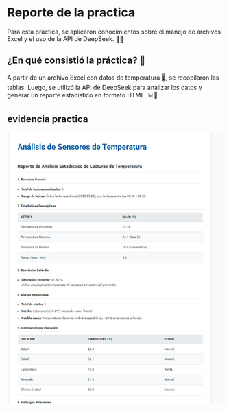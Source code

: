 # Reporte de la practica
Para esta práctica, se aplicaron conocimientos sobre el manejo de archivos Excel y el uso de la API de DeepSeek. 🧑‍💻

## ¿En qué consistió la práctica? 🤔
A partir de un archivo Excel con datos de temperatura 🌡️, se recopilaron las tablas. Luego, se utilizó la API de DeepSeek para analizar los datos y generar un reporte estadístico en formato HTML. 📊📄

## evidencia practica
![Evidencia](https://github.com/CarlosMaroRuiz/PracticesWithPython/blob/main/excel/result/result.jpeg)
